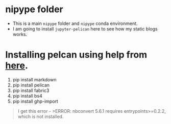 # nipype folder

- This is a main `nipype` folder and `nipype` conda environment.
- I am going to install `jupyter-pelican` here to see how my static blogs works.

# Installing pelcan using help from [here](https://pythonforundergradengineers.com/how-i-built-this-site-1.html).

 1. pip install markdown
 2. pip install pelican
 3. pip install fabric3
 4. pip install bs4
 5. pip install ghp-import

  > I get this error - >ERROR: nbconvert 5.6.1 requires entrypoints>=0.2.2, which is not installed.
